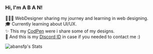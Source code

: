 ### Hi, I'm A B A N! 

👩🏻‍💻 WebDesigner sharing my journey and learning in web designing.</br>
🎓 Currently learning about UI/UX.</br>
✨ This my [CodPen](https://codepen.io/labanl) were i share some of my designs.</br>
💜 And this is my [Discord ID](http://discordapp.com/users/1154151400570368121) in case if you needed to contact me :)</br>


![abansfp's Stats](https://github-readme-stats.vercel.app/api?username=abansfp&theme=tokyonight&show_icons=true&hide_border=false&count_private=true)
